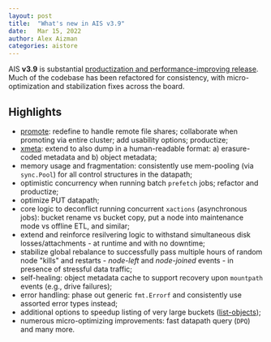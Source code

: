 ```yaml
---
layout: post
title:  "What's new in AIS v3.9"
date:   Mar 15, 2022
author: Alex Aizman
categories: aistore
---
```


AIS **v3.9** is substantial [productization and performance-improving release](https://github.com/NVIDIA/aistore/releases/tag/3.9). Much of the codebase has been refactored for consistency, with micro-optimization and stabilization fixes across the board.

## Highlights

* [promote](/docs/overview.md#promote-local-or-shared-files): redefine to handle remote file shares; collaborate when promoting via entire cluster; add usability options; productize;
* [xmeta](https://github.com/NVIDIA/aistore/blob/master/cmd/xmeta/README.md): extend to also dump in a human-readable format: a) erasure-coded metadata and b) object metadata;
* memory usage and fragmentation: consistently use mem-pooling (via `sync.Pool`) for all control structures in the datapath;
* optimistic concurrency when running batch `prefetch` jobs; refactor and productize;
* optimize PUT datapath;
* core logic to deconflict running concurrent `xactions` (asynchronous jobs): bucket rename vs bucket copy, put a node into maintenance mode vs offline ETL, and similar;
* extend and reinforce resilvering logic to withstand simultaneous disk losses/attachments - at runtime and with no downtime;
* stabilize global rebalance to successfully pass multiple hours of random node "kills" and restarts - *node-left* and *node-joined* events - in presence of stressful data traffic;
* self-healing: object metadata cache to support recovery upon `mountpath` events (e.g., drive failures);
* error handling: phase out generic `fmt.Errorf` and consistently use assorted error types instead;
* additional options to speedup listing of very large buckets ([list-objects](/docs/bucket.md#list-objects));
* numerous micro-optimizing improvements: fast datapath query (`DPQ`) and many more.
